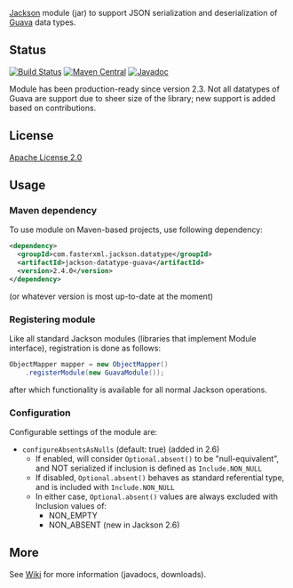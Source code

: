 [Jackson](http://jackson.codehaus.org) module (jar)
to support JSON serialization and deserialization of
[Guava](http://code.google.com/p/guava-libraries/) data types.

## Status

[![Build Status](https://travis-ci.org/FasterXML/jackson-datatype-guava.svg)](https://travis-ci.org/FasterXML/jackson-datatype-guava)
[![Maven Central](https://maven-badges.herokuapp.com/maven-central/com.fasterxml.jackson.datatype/jackson-datatype-guava/badge.svg)](https://maven-badges.herokuapp.com/maven-central/com.fasterxml.jackson.datatype/jackson-datatype-guava/)
[![Javadoc](https://javadoc-emblem.rhcloud.com/doc/com.fasterxml.jackson.datatype/jackson-datatype-guava/badge.svg)](http://www.javadoc.io/doc/com.fasterxml.jackson.datatype/jackson-datatype-guava)

Module has been production-ready since version 2.3.
Not all datatypes of Guava are support due to sheer size of the library; new support is added based on contributions.

## License

[Apache License 2.0](http://www.apache.org/licenses/LICENSE-2.0.txt)

## Usage

### Maven dependency

To use module on Maven-based projects, use following dependency:

```xml
<dependency>
  <groupId>com.fasterxml.jackson.datatype</groupId>
  <artifactId>jackson-datatype-guava</artifactId>
  <version>2.4.0</version>
</dependency>
```

(or whatever version is most up-to-date at the moment)

### Registering module

Like all standard Jackson modules (libraries that implement Module interface), registration is done as follows:

```java
ObjectMapper mapper = new ObjectMapper()
    .registerModule(new GuavaModule());
```

after which functionality is available for all normal Jackson operations.

### Configuration

Configurable settings of the module are:

* `configureAbsentsAsNulls` (default: true) (added in 2.6)
    * If enabled, will consider `Optional.absent()` to be "null-equivalent", and NOT serialized if inclusion is defined as `Include.NON_NULL`
    * If disabled, `Optional.absent()` behaves as standard referential type, and is included with `Include.NON_NULL`
    * In either case, `Optional.absent()` values are always excluded with Inclusion values of:
        * NON_EMPTY
        * NON_ABSENT (new in Jackson 2.6)

## More

See [Wiki](../../wiki) for more information (javadocs, downloads).

